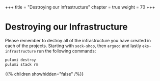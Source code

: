 +++
title = "Destroying our Infrastructure"
chapter = true
weight = 70
+++

# Destroying our Infrastructure

Please remember to destroy all of the infrastructure you have created in each of the projects. Starting with `sock-shop`, then `argocd` and lastly `eks-infrastructure` run the following
commands:

```bash
pulumi destroy
pulumi stack rm
```

{{% children showhidden="false" /%}}
